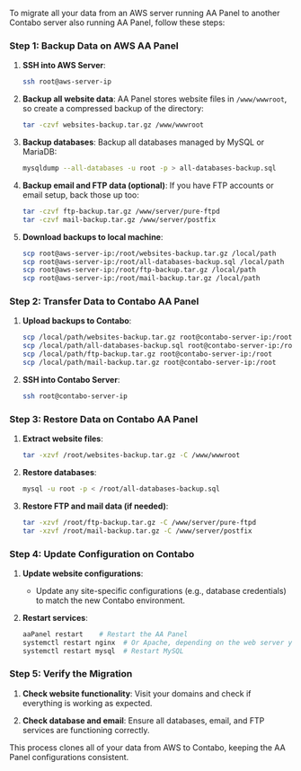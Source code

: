 To migrate all your data from an AWS server running AA Panel to another Contabo server also running AA Panel, follow these steps:

### Step 1: Backup Data on AWS AA Panel

1. **SSH into AWS Server**:
   ```bash
   ssh root@aws-server-ip
   ```

2. **Backup all website data**:
   AA Panel stores website files in `/www/wwwroot`, so create a compressed backup of the directory:
   ```bash
   tar -czvf websites-backup.tar.gz /www/wwwroot
   ```

3. **Backup databases**:
   Backup all databases managed by MySQL or MariaDB:
   ```bash
   mysqldump --all-databases -u root -p > all-databases-backup.sql
   ```

4. **Backup email and FTP data (optional)**:
   If you have FTP accounts or email setup, back those up too:
   ```bash
   tar -czvf ftp-backup.tar.gz /www/server/pure-ftpd
   tar -czvf mail-backup.tar.gz /www/server/postfix
   ```

5. **Download backups to local machine**:
   ```bash
   scp root@aws-server-ip:/root/websites-backup.tar.gz /local/path
   scp root@aws-server-ip:/root/all-databases-backup.sql /local/path
   scp root@aws-server-ip:/root/ftp-backup.tar.gz /local/path
   scp root@aws-server-ip:/root/mail-backup.tar.gz /local/path
   ```

### Step 2: Transfer Data to Contabo AA Panel

1. **Upload backups to Contabo**:
   ```bash
   scp /local/path/websites-backup.tar.gz root@contabo-server-ip:/root
   scp /local/path/all-databases-backup.sql root@contabo-server-ip:/root
   scp /local/path/ftp-backup.tar.gz root@contabo-server-ip:/root
   scp /local/path/mail-backup.tar.gz root@contabo-server-ip:/root
   ```

2. **SSH into Contabo Server**:
   ```bash
   ssh root@contabo-server-ip
   ```

### Step 3: Restore Data on Contabo AA Panel

1. **Extract website files**:
   ```bash
   tar -xzvf /root/websites-backup.tar.gz -C /www/wwwroot
   ```

2. **Restore databases**:
   ```bash
   mysql -u root -p < /root/all-databases-backup.sql
   ```

3. **Restore FTP and mail data (if needed)**:
   ```bash
   tar -xzvf /root/ftp-backup.tar.gz -C /www/server/pure-ftpd
   tar -xzvf /root/mail-backup.tar.gz -C /www/server/postfix
   ```

### Step 4: Update Configuration on Contabo

1. **Update website configurations**:
   - Update any site-specific configurations (e.g., database credentials) to match the new Contabo environment.

2. **Restart services**:
   ```bash
   aaPanel restart    # Restart the AA Panel
   systemctl restart nginx  # Or Apache, depending on the web server you're using
   systemctl restart mysql  # Restart MySQL
   ```

### Step 5: Verify the Migration

1. **Check website functionality**: 
   Visit your domains and check if everything is working as expected.

2. **Check database and email**:
   Ensure all databases, email, and FTP services are functioning correctly.

This process clones all of your data from AWS to Contabo, keeping the AA Panel configurations consistent.
